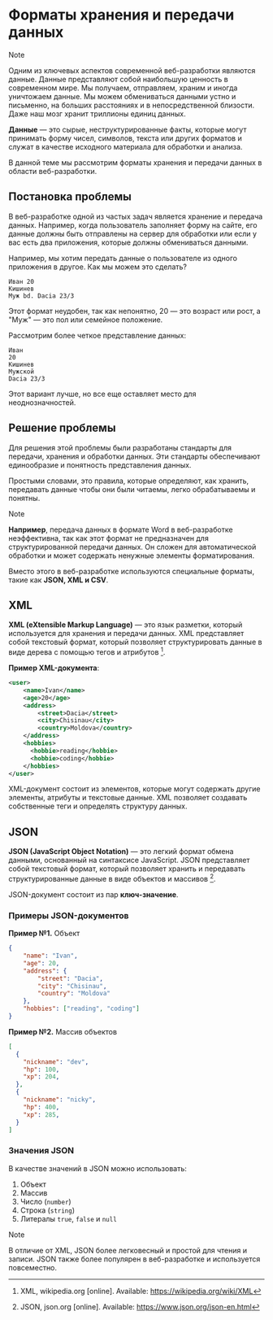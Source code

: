 # Форматы хранения и передачи данных

> [!NOTE]
> Одним из ключевых аспектов современной веб-разработки являются данные. Данные представляют собой наибольшую ценность в современном мире. Мы получаем, отправляем, храним и иногда уничтожаем данные. Мы можем обмениваться данными устно и письменно, на больших расстояниях и в непосредственной близости. Даже наш мозг хранит триллионы единиц данных.

**Данные** — это сырые, неструктурированные факты, которые могут принимать форму чисел, символов, текста или других форматов и служат в качестве исходного материала для обработки и анализа.

В данной теме мы рассмотрим форматы хранения и передачи данных в области веб-разработки.

## Постановка проблемы

В веб-разработке одной из частых задач является хранение и передача данных. Например, когда пользователь заполняет форму на сайте, его данные должны быть отправлены на сервер для обработки или если у вас есть два приложения, которые должны обмениваться данными.

Например, мы хотим передать данные о пользователе из одного приложения в другое. Как мы можем это сделать?

```
Иван 20
Кишинев
Муж bd. Dacia 23/3
```

Этот формат неудобен, так как непонятно, 20 — это возраст или рост, а "Муж" — это пол или семейное положение.

Рассмотрим более четкое представление данных:

```
Иван
20
Кишинев
Мужской
Dacia 23/3
```

Этот вариант лучше, но все еще оставляет место для неоднозначностей.

## Решение проблемы

Для решения этой проблемы были разработаны стандарты для передачи, хранения и обработки данных. Эти стандарты обеспечивают единообразие и понятность представления данных.

Простыми словами, это правила, которые определяют, как хранить, передавать данные чтобы они были читаемы, легко обрабатываемы и понятны.

> [!NOTE]
> **Например**, передача данных в формате Word в веб-разработке неэффективна, так как этот формат не предназначен для структурированной передачи данных. Он сложен для автоматической обработки и может содержать ненужные элементы форматирования.

Вместо этого в веб-разработке используются специальные форматы, такие как **JSON, XML и CSV**.

## XML

**XML (eXtensible Markup Language)** — это язык разметки, который используется для хранения и передачи данных. XML представляет собой текстовый формат, который позволяет структурировать данные в виде дерева с помощью тегов и атрибутов [^1].

**Пример XML-документа**:

```xml
<user>
    <name>Ivan</name>
    <age>20</age>
    <address>
        <street>Dacia</street>
        <city>Chisinau</city>
        <country>Moldova</country>
    </address>
    <hobbies>
      <hobbie>reading</hobbie>
      <hobbie>coding</hobbie>
    </hobbies>
</user>
```

XML-документ состоит из элементов, которые могут содержать другие элементы, атрибуты и текстовые данные. XML позволяет создавать собственные теги и определять структуру данных.

## JSON

**JSON (JavaScript Object Notation)** — это легкий формат обмена данными, основанный на синтаксисе JavaScript. JSON представляет собой текстовый формат, который позволяет хранить и передавать структурированные данные в виде объектов и массивов [^2].

JSON-документ состоит из пар **ключ-значение**.

### Примеры JSON-документов

**Пример №1.** Объект
```json
{
    "name": "Ivan",
    "age": 20,
    "address": {
        "street": "Dacia",
        "city": "Chisinau",
        "country": "Moldova"
    },
    "hobbies": ["reading", "coding"]
}
```

**Пример №2.** Массив объектов
```json
[
  {
    "nickname": "dev",
    "hp": 100,
    "xp": 204,
  },
  {
    "nickname": "nicky",
    "hp": 400,
    "xp": 285,
  }
]
```


### Значения JSON

В качестве значений в JSON можно использовать:

1. Объект
2. Массив
3. Число (`number`)
4. Строка (`string`)
5. Литералы `true`, `false` и `null`

> [!NOTE]
> В отличие от XML, JSON более легковесный и простой для чтения и записи. JSON также более популярен в веб-разработке и используется повсеместно.

[^1]: XML, wikipedia.org [online]. Available: https://wikipedia.org/wiki/XML

[^2]: JSON, json.org [online]. Available: https://www.json.org/json-en.html

